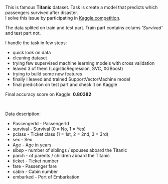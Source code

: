 This is famous **Titanic** dataset. Task is create a model that predicts which passengers survived after disaster. <br>
I solve this issue by participating in [Kaggle competition](https://www.kaggle.com/c/titanic/overview).

The data splited on train and test part. Train part contains colums _'Survived'_ and test part not. 

I handle the task in few steps:
  - quick look on data
  - cleaning dataset 
  - trying few supervised machine learning models with cross validation
  - leaved 3 of them (LogisticRegression, SVC, XGBoost) 
  - trying to build some new features
  - finally I leaved and trained SupportVectorMachine model
  - final prediction on test part and check it on Kaggle

Final accuracy score on Kaggle: **0.80382** 

<br>

Data description:
  - PassengerId - PassengerId
  - survival -	Survival	(0 = No, 1 = Yes)
  - pclass - 	Ticket class	(1 = 1st, 2 = 2nd, 3 = 3rd)
  - sex -	Sex	
  - Age -	Age in years	
  - sibsp -	number of siblings / spouses aboard the Titanic	
  - parch - of parents / children aboard the Titanic	
  - ticket -	Ticket number	
  - fare -	Passenger fare	
  - cabin -	Cabin number	
  - embarked - 	Port of Embarkation

